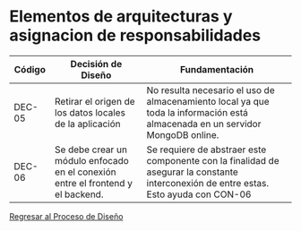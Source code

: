 # Elementos de arquitecturas y asignacion de responsabilidades

| Código | Decisión de Diseño                                                              | Fundamentación                                                                                                                        |
| ------ | ------------------------------------------------------------------------------- | ------------------------------------------------------------------------------------------------------------------------------------- |
| DEC-05 | Retirar el origen de los datos locales de la aplicación                         | No resulta necesario el uso de almacenamiento local ya que toda la información está almacenada en un servidor MongoDB online.         |
| DEC-06 | Se debe crear un módulo enfocado en el conexión entre el frontend y el backend. | Se requiere de abstraer este componente con la finalidad de asegurar la constante interconexión de entre estas. Esto ayuda con CON-06 |

[Regresar al Proceso de Diseño](../ProcesoDeDiseño.md)
